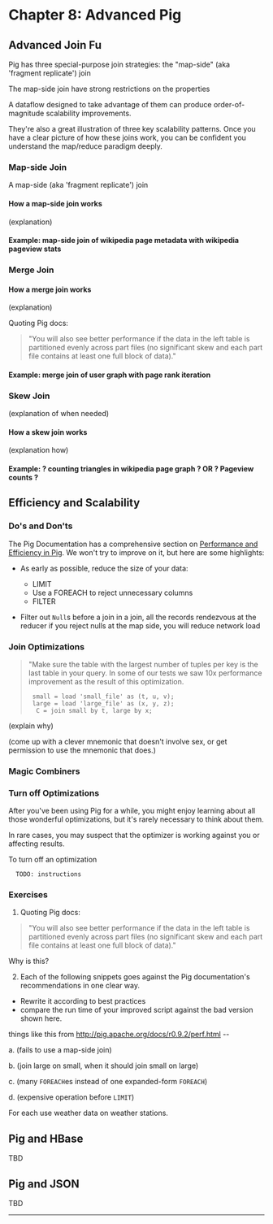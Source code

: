 # Chapter 8: Advanced Pig

## Advanced Join Fu

Pig has three special-purpose join strategies: the "map-side" (aka 'fragment replicate') join 

The map-side join have strong restrictions on the properties 

A dataflow designed to take advantage of them 
can produce order-of-magnitude scalability improvements.

They're also a great illustration of three key scalability patterns.
Once you have a clear picture of how these joins work,
you can be confident you understand the map/reduce paradigm deeply.

### Map-side Join

A map-side (aka 'fragment replicate') join

#### How a map-side join works

(explanation) 

#### Example: map-side join of wikipedia page metadata with wikipedia pageview stats

### Merge Join

#### How a merge join works

(explanation) 

Quoting Pig docs:

> "You will also see better performance if the data in the left table is partitioned evenly across part files (no significant skew and each part file contains at least one full block of data)."

#### Example: merge join of user graph with page rank iteration

### Skew Join

(explanation of when needed)

#### How a skew join works

(explanation how)

#### Example: ? counting triangles in wikipedia page graph ? OR ? Pageview counts ?


## Efficiency and Scalability


### Do's and Don'ts

The Pig Documentation has a comprehensive section on [Performance and Efficiency in Pig](http://pig.apache.org/docs/r0.9.2/perf.html). We won't try to improve on it, but here are some highlights:

* As early as possible, reduce the size of your data:
  - LIMIT
  - Use a FOREACH to reject unnecessary columns
  - FILTER

* Filter out `Null`s before a join
  in a join, all the records rendezvous at the reducer
  if you reject nulls at the map side, you will reduce network load

### Join Optimizations

> "Make sure the table with the largest number of tuples per key is the last table in your query. 
>  In some of our tests we saw 10x performance improvement as the result of this optimization.
>
>      small = load 'small_file' as (t, u, v);
>      large = load 'large_file' as (x, y, z);
>       C = join small by t, large by x;

(explain why)

(come up with a clever mnemonic that doesn't involve sex, or get permission to use the mnemonic that does.)

### Magic Combiners


### Turn off Optimizations

After you've been using Pig for a while, you might enjoy learning about all those wonderful optimizations, but it's rarely necessary to think about them.

In rare cases, 
you may suspect that the optimizer is working against you 
or affecting results.

To turn off an optimization

      TODO: instructions

### Exercises

1. Quoting Pig docs:
  > "You will also see better performance if the data in the left table is partitioned evenly across part files (no significant skew and each part file contains at least one full block of data)."

  Why is this?
  
2. Each of the following snippets goes against the Pig documentation's recommendations in one clear way. 
  - Rewrite it according to best practices
  - compare the run time of your improved script against the bad version shown here.
  
  things like this from http://pig.apache.org/docs/r0.9.2/perf.html --

  a. (fails to use a map-side join)
  
  b. (join large on small, when it should join small on large)
  
  c. (many `FOREACH`es instead of one expanded-form `FOREACH`)
  
  d. (expensive operation before `LIMIT`)

For each use weather data on weather stations.


## Pig and HBase

TBD

## Pig and JSON

TBD
__________________________________________________________________________

